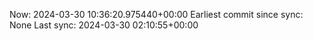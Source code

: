 Now: 2024-03-30 10:36:20.975440+00:00 Earliest commit since sync: None Last sync: 2024-03-30 02:10:55+00:00
